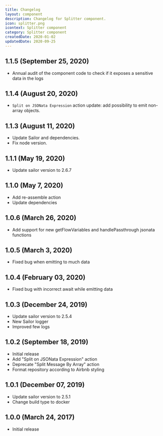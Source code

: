 ```yaml
---
title: Changelog
layout: component
description: Changelog for Splitter component.
icon: splitter.png
icontext: Splitter component
category: Splitter component
createdDate: 2020-01-02
updatedDate: 2020-09-25
---
```


## 1.1.5 (September 25, 2020)

* Annual audit of the component code to check if it exposes a sensitive data in the logs

## 1.1.4 (August 20, 2020)

* `Split on JSONata Expression` action update: add possibility to emit non-array objects.

## 1.1.3 (August 11, 2020)

* Update Sailor and dependencies.
* Fix node version.

## 1.1.1 (May 19, 2020)

* Update sailor version to 2.6.7

## 1.1.0 (May 7, 2020)

* Add re-assemble action
* Update dependencies

## 1.0.6 (March 26, 2020)

* Add support for new getFlowVariables and handlePassthrough jsonata functions

## 1.0.5 (March 3, 2020)

* Fixed bug when emitting to much data

## 1.0.4 (February 03, 2020)

* Fixed bug with incorrect await while emitting data

## 1.0.3 (December 24, 2019)

* Update sailor version to 2.5.4
* New Sailor logger
* Improved few logs

## 1.0.2 (September 18, 2019)

* Initial release
* Add "Split on JSONata Expression" action
* Deprecate "Split Message By Array" action
* Format repository according to Airbnb styling

## 1.0.1 (December 07, 2019)

* Update sailor version to 2.5.1
* Change build type to docker

## 1.0.0 (March 24, 2017)

* Initial release
